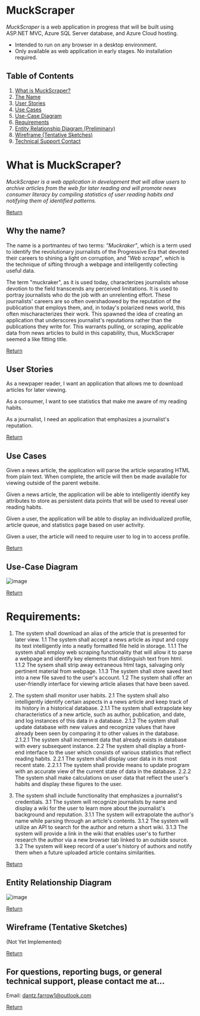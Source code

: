 # MuckScraper
*MuckScraper* is a web application in progress that will be built using ASP.NET MVC, Azure SQL Server database, and Azure Cloud hosting. 

- Intended to run on any browser in a desktop environment. 
- Only available as web application in early stages. No installation required.

<a name="toc"></a>
## Table of Contents
1. [What is MuckScraper?](#explanation)
2. [The Name](#ms)
3. [User Stories](#stories)
4. [Use Cases](#ucase)
5. [Use-Case Diagram](#ucdgrm)
6. [Requirements](#reqs)
7. [Entity Relationship Diagram (Preliminary)](#erdrgm)
8. [Wireframe (Tentative Sketches)](#sketches)
9. [Technical Support Contact](#techsupport)

<a name="explanation"></a>
# What is MuckScraper?

*MuckScraper is a web application in development that will allow users to archive articles from the web for later reading and will promote news consumer literacy by compiling statistics of user reading habits and notifying them of identified patterns.* 

[Return](#toc)

<a name="ms"></a>
## Why the name?
The name is a portmanteu of two terms: *"Muckraker"*, which is a term used to identify the revolutionary journalists of the Progressive Era that devoted their careers to shining a light on corruption, and *"Web scrape"*, which is the technique of sifting through a webpage and intelligently collecting useful data. 

The term "muckraker", as it is used today, characterizes journalists whose devotion to the field transcends any perceived limitations. It is used to portray journalists who do the job with an unrelenting effort. These journalists' careers are so often overshadowed by the reputation of the publication that employs them, and, in today's polarized news world, this often mischaracterizes their work. This spawned the idea of creating an application that underscores journalist's reputations rather than the publications they write for. This warrants pulling, or scraping, applicable data from news articles to build in this capability, thus, MuckScraper seemed a like fitting title. 

[Return](#toc)

<a name="stories"></a>
## User Stories

As a newpaper reader, I want an application that allows me to download articles for later viewing.

As a consumer, I want to see statistics that make me aware of my reading habits.

As a journalist, I need an application that emphasizes a journalist's reputation. 

[Return](#toc)

<a name="ucase"></a>
## Use Cases

Given a news article, the application will parse the article separating HTML from plain text. When complete, the article will then be made available for viewing outside of the parent website.

Given a news article, the application will be able to intelligently identify key attributes to store as persistent data points that will be used to reveal user reading habits.

Given a user, the application will be able to display an individualized profile, article queue, and statistics page based on user activity.

Given a user, the article will need to require user to log in to access profile.

[Return](#toc)

<a name="ucdgrm"></a>
## Use-Case Diagram 

![image](https://user-images.githubusercontent.com/21690878/110075094-21486d00-7d37-11eb-91cf-294a615be559.png)

[Return](#toc)


<a name="reqs"></a>
# Requirements:

1. The system shall download an alias of the article that is presented for later view.
	1.1 The system shall accept a news article as input and copy its text intelligently into a neatly formatted file held in storage.
		1.1.1 The system shall employ web scraping functionality that will allow it to parse a webpage and identify key elements that distinguish text from html.
		1.1.2 The sysem shall strip away extraneous html tags, salvaging only pertinent material from webpage.
		1.1.3 The system shall store saved text into a new file saved to the user's account.
	1.2 The system shall offer an user-friendly interface for viewing article aliases that have been saved.

2. The system shall monitor user habits.
	2.1 The system shall also intelligently identify certain aspects in a news article and keep track of its history in a historical database.
		2.1.1 The system shall extrapolate key characteristics of a new article, such as author, publication, and date, and log instances of this data in a database.
		2.1.2 The system shall update database with new values and recognize values that have already been seen by comparing it to other values in the database.
			2.1.2.1 The system shall increment data that already exists in database with every subsequent instance.
	2.2 The system shall display a front-end interface to the user which consists of various statistics that reflect reading habits.
		2.2.1 The system shall display user data in its most recent state.
			2.2.1.1 The system shall provide means to update program with an accurate view of the current state of data in the database.
		2.2.2 The system shall make calculations on user data that reflect the user's habits and display these figures to the user.
		
3. The system shall include functionality that emphasizes a journalist's credentials.
	3.1 The system will recognize journalists by name and display a wiki for the user to learn more about the journalist's background and reputation.
		3.1.1 The system will extrapolate the author's name while parsing through an article's contents.
		3.1.2 The system will utilize an API to search for the author and return a short wiki.
		3.1.3 The system will provide a link in the wiki that enables user's to further research the author via a new browser tab linked to an outside source.
	3.2 The system will keep record of a user's history of authors and notify them when a future uploaded article contains similarities.

[Return](#toc)

<a name="erdrgm"></a>
## Entity Relationship Diagram

![image](https://user-images.githubusercontent.com/21690878/110076177-e8a99300-7d38-11eb-929d-6f70891f4adf.png)

[Return](#toc)

<a name="sketches"></a>
## Wireframe (Tentative Sketches)

(Not Yet Implemented)

[Return](#toc)

<a name="techsupport"></a>
For questions, reporting bugs, or general technical support, please contact me at...
-----------------------
Email: dantz.farrow1@outlook.com

[Return](#toc)
